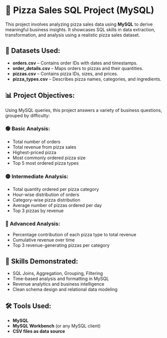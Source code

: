 # 🍕 Pizza Sales SQL Project (MySQL)

This project involves analyzing pizza sales data using **MySQL** to derive meaningful business insights. It showcases SQL skills in data extraction, transformation, and analysis using a realistic pizza sales dataset.

## 📁 Datasets Used:
- **orders.csv** – Contains order IDs with dates and timestamps.  
- **order_details.csv** – Maps orders to pizzas and their quantities.  
- **pizzas.csv** – Contains pizza IDs, sizes, and prices.  
- **pizza_types.csv** – Describes pizza names, categories, and ingredients.

## 📊 Project Objectives:
Using MySQL queries, this project answers a variety of business questions, grouped by difficulty:

### 🟢 Basic Analysis:
- Total number of orders
- Total revenue from pizza sales
- Highest-priced pizza
- Most commonly ordered pizza size
- Top 5 most ordered pizza types

### 🟡 Intermediate Analysis:
- Total quantity ordered per pizza category
- Hour-wise distribution of orders
- Category-wise pizza distribution
- Average number of pizzas ordered per day
- Top 3 pizzas by revenue

### 🔴 Advanced Analysis:
- Percentage contribution of each pizza type to total revenue
- Cumulative revenue over time
- Top 3 revenue-generating pizzas per category

## 🧠 Skills Demonstrated:
- SQL Joins, Aggregation, Grouping, Filtering
- Time-based analysis and formatting in MySQL
- Revenue analytics and business intelligence
- Clean schema design and relational data modeling

## 🛠️ Tools Used:
- **MySQL**
- **MySQL Workbench** (or any MySQL client)
- **CSV files as data source**
